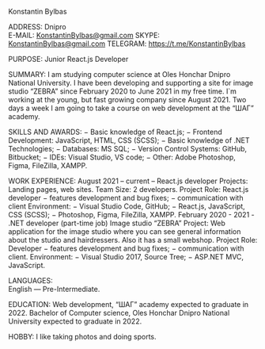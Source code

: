 Konstantin Bylbas 
 
ADDRESS: Dnipro  
E-MAIL: KonstantinBylbas@gmail.com 
SKYPE: KonstantinBylbas@gmail.com
TELEGRAM: https://t.me/KonstantinBylbas 
 
PURPOSE: Junior React.js Developer 
 
SUMMARY: 
I am studying computer science at Oles Honchar Dnipro National University. I have been developing and supporting a site for image studio “ZEBRA” since February 2020 to June 2021 in my free time. I`m working at the young, but fast growing company since August 2021.
Two days a week I am going to take a course on web development at the “ШАГ” academy. 
 
SKILLS AND AWARDS: 
−	Basic knowledge of React.js; 
−	Frontend Development: JavaScript, HTML, CSS (SCSS); 
−	Basic knowledge of .NET Technologies; 
−	Databases: MS SQL; 
−	Version Control Systems: GitHub, Bitbucket; 
−	IDEs: Visual Studio, VS code; 
−	Other: Adobe Photoshop, Figma, FileZilla, XAMPP. 
 
WORK EXPERIENCE: 
August 2021 – current – React.js developer 
Projects: Landing pages, web sites.
Team Size: 2 developers.
Project Role: React.js developer
−	features development and bug fixes;
−	communication with client
Environment:
−	Visual Studio Code, GitHub;
−	React.js, JavaScript, CSS (SCSS);
−	Photoshop, Figma, FileZilla, XAMPP.
February 2020 - 2021 - .NET developer (part-time job)
Image studio “ZEBRA” 
Project: Web application for the image studio where you can see general information about the studio and hairdressers. Also it has a small webshop. 
Project Role: Developer
−	features development and bug fixes;
−	communication with client.
Environment: 
−	Visual Studio 2017, Source Tree;
−	ASP.NET MVC, JavaScript.
 
LANGUAGES:  
English — Pre-Intermediate.  
 
EDUCATION: 
Web development, “ШАГ” academy expected to graduate in 2022.
Bachelor of Computer science, Oles Honchar Dnipro National University expected to graduate in 2022.
 
HOBBY: 
I like taking photos and doing sports. 

